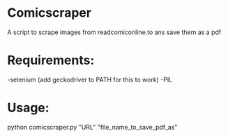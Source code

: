 # Comicscraper
A script to scrape images from readcomiconline.to ans save them as a pdf

# Requirements:
-selenium 
    (add geckodriver to PATH for this to work)
-PIL

# Usage:

python comicscraper.py "URL" "file_name_to_save_pdf_as"

